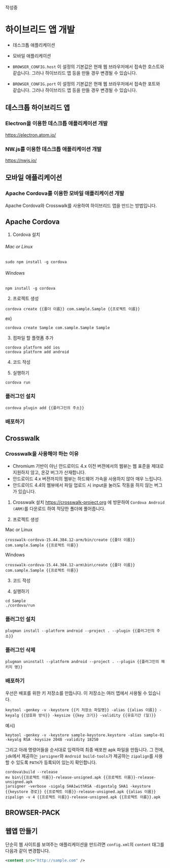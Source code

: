 작성중

# 하이브리드 앱 개발

* 데스크톱 애플리케이션
* 모바일 애플리케이션

* `BROWSER_CONFIG.host` 이 설정의 기본값은 현재 웹 브라우저에서 접속한 호스트와 같습니다. 그러나 하이브리드 앱 등을 만들 경우 변경될 수 있습니다.
* `BROWSER_CONFIG.port` 이 설정의 기본값은 현재 웹 브라우저에서 접속한 포트와 같습니다. 그러나 하이브리드 앱 등을 만들 경우 변경될 수 있습니다.

## 데스크톱 하이브리드 앱
### Electron을 이용한 데스크톱 애플리케이션 개발
https://electron.atom.io/

### NW.js를 이용한 데스크톱 애플리케이션 개발
https://nwjs.io/

## 모바일 애플리케이션
### Apache Cordova를 이용한 모바일 애플리케이션 개발

Apache Cordova와 Crosswalk를 사용하여 하이브리드 앱을 만드는 방법입니다.

## Apache Cordova

1. Cordova 설치

###### Mac or Linux
```
sudo npm install -g cordova
```

###### Windows
```
npm install -g cordova
```

2. 프로젝트 생성

```
cordova create {{폴더 이름}} com.sample.Sample {{프로젝트 이름}}
```

ex)
```
cordova create Sample com.sample.Sample Sample
```

3. 컴파일 할 플랫폼 추가
```
cordova platform add ios
cordova platform add android
```

4. 코드 작성

5. 실행하기
```
cordova run
```

### 플러그인 설치
```
cordova plugin add {{플러그인의 주소}}
```

### 배포하기


## Crosswalk
### Crosswalk을 사용해야 하는 이유
* Chromium 기반이 아닌 안드로이드 4.x 이전 버젼에서의 웹뷰는 웹 표준을 제대로 지원하지 않고, 온갖 버그가 산재합니다.
* 안드로이드 4.x 버젼까지의 웹뷰는 하드웨어 가속을 사용하지 않아 매우 느립니다.
* 안드로이드 4.4의 웹뷰에서 파일 업로드 시 input을 눌러도 작동을 하지 않는 버그가 있습니다.

1. Crosswalk 설치
https://crosswalk-project.org 에 방문하여 `Cordova Android (ARM)`를 다운로드 하여 적당한 폴더에 풀어줍니다.

2. 프로젝트 생성

Mac or Linux
```
crosswalk-cordova-15.44.384.12-arm/bin/create {{폴더 이름}} com.sample.Sample {{프로젝트 이름}}
```

Windows
```
crosswalk-cordova-15.44.384.12-arm\bin\create {{폴더 이름}} com.sample.Sample {{프로젝트 이름}}
```

3. 코드 작성

4. 실행하기
```
cd Sample
./cordova/run
```

### 플러그인 설치
```
plugman install --platform android --project . --plugin {{플러그인의 주소}}
```

### 플러그인 삭제
```
plugman uninstall --platform android --project . --plugin {{플러그인의 패키지 명}}
```

### 배포하기
우선은 배포를 위한 키 저장소를 만듭니다. 이 저장소는 여러 앱에서 사용될 수 있습니다.
```
keytool -genkey -v -keystore {{키 저장소 파일명}} -alias {{alias 이름}} -keyalg {{암호화 방식}} -keysize {{key 크기}} -validity {{유효기간 (일)}}
```

예시)
```
keytool -genkey -v -keystore sample-keystore.keystore -alias sample-01 -keyalg RSA -keysize 2048 -validity 18250
```

그리고 아래 명령어들을 순서대로 입력하여 최종 배포판 apk 파일을 만듭니다. 그 전에, `jdk`에서 제공하는 `jarsigner`와 `Android build-tools`가 제공하는 `zipalign`를 사용할 수 있도록 `PATH`가 등록되어 있는지 확인합니다.
```
cordova\build --release
mv bin\{{프로젝트 이름}}-release-unsigned.apk {{프로젝트 이름}}-release-unsigned.apk
jarsigner -verbose -sigalg SHA1withRSA -digestalg SHA1 -keystore {{keystore 경로}} {{프로젝트 이름}}-release-unsigned.apk {{alias 이름}}
zipalign -v 4 {{프로젝트 이름}}-release-unsigned.apk {{프로젝트 이름}}.apk
```

## BROWSER-PACK

## 웹앱 만들기
단순히 웹 사이트를 보여주는 애플리케이션을 만드려면 `config.xml`의 `content` 태그를 다음과 같이 변경합니다.
```xml
<content src="http://sample.com" />
```

